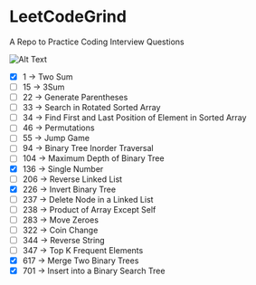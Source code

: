 # LeetCodeGrind

A Repo to Practice Coding Interview Questions

![Alt Text](https://media.giphy.com/media/rWY9ySfjytitq/giphy.gif)

* [x] 1 -> Two Sum 
* [ ] 15 -> 3Sum
* [ ] 22 -> Generate Parentheses
* [ ] 33 -> Search in Rotated Sorted Array
* [ ] 34 -> Find First and Last Position of Element in Sorted Array
* [ ] 46 -> Permutations
* [ ] 55 -> Jump Game
* [ ] 94 -> Binary Tree Inorder Traversal
* [ ] 104 -> Maximum Depth of Binary Tree
* [x] 136 -> Single Number
* [ ] 206 -> Reverse Linked List
* [x] 226 -> Invert Binary Tree
* [ ] 237 -> Delete Node in a Linked List
* [ ] 238 -> Product of Array Except Self
* [ ] 283 -> Move Zeroes
* [ ] 322 -> Coin Change
* [ ] 344 -> Reverse String
* [ ] 347 -> Top K Frequent Elements
* [x] 617 -> Merge Two Binary Trees
* [x] 701 -> Insert into a Binary Search Tree
